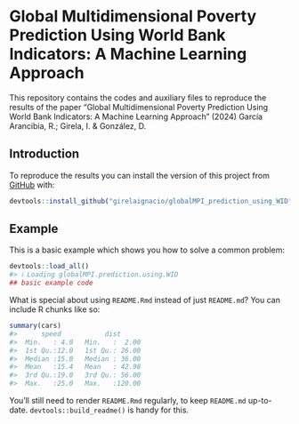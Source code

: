 
<!-- README.md is generated from README.Rmd. Please edit that file -->

# Global Multidimensional Poverty Prediction Using World Bank Indicators: A Machine Learning Approach

This repository contains the codes and auxiliary files to reproduce the
results of the paper “Global Multidimensional Poverty Prediction Using
World Bank Indicators: A Machine Learning Approach” (2024) García
Arancibia, R.; Girela, I. & González, D.

## Introduction

To reproduce the results you can install the version of this project
from [GitHub](https://github.com/) with:

``` r
devtools::install_github("girelaignacio/globalMPI_prediction_using_WID")
```

## Example

This is a basic example which shows you how to solve a common problem:

``` r
devtools::load_all()
#> ℹ Loading globalMPI.prediction.using.WID
## basic example code
```

What is special about using `README.Rmd` instead of just `README.md`?
You can include R chunks like so:

``` r
summary(cars)
#>      speed           dist       
#>  Min.   : 4.0   Min.   :  2.00  
#>  1st Qu.:12.0   1st Qu.: 26.00  
#>  Median :15.0   Median : 36.00  
#>  Mean   :15.4   Mean   : 42.98  
#>  3rd Qu.:19.0   3rd Qu.: 56.00  
#>  Max.   :25.0   Max.   :120.00
```

You’ll still need to render `README.Rmd` regularly, to keep `README.md`
up-to-date. `devtools::build_readme()` is handy for this.

